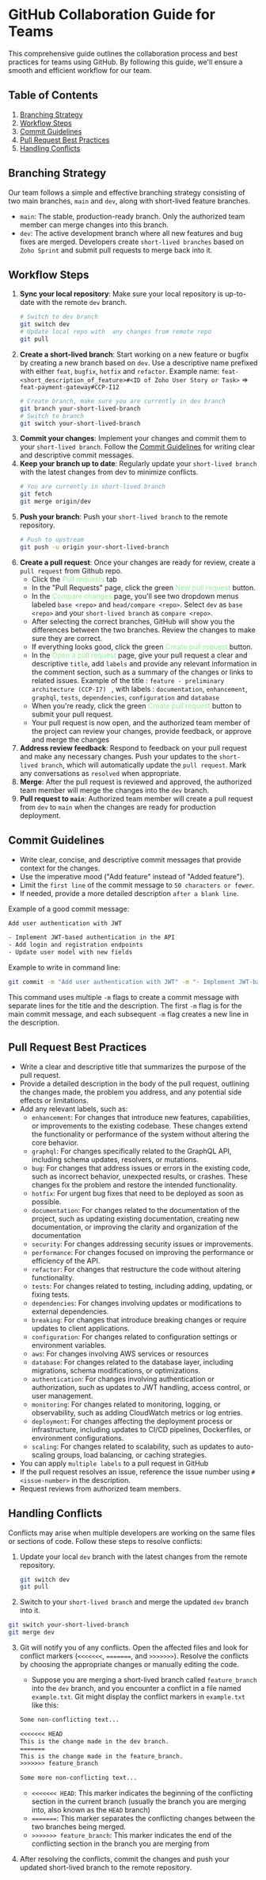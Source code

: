 # GitHub Collaboration Guide for Teams

This comprehensive guide outlines the collaboration process and best practices for teams using GitHub. By following this guide, we'll ensure a smooth and efficient workflow for our team.

## Table of Contents

1. [Branching Strategy](#branching-strategy)
2. [Workflow Steps](#workflow-steps)
3. [Commit Guidelines](#commit-guidelines)
4. [Pull Request Best Practices](#pull-request-best-practices)
5. [Handling Conflicts](#handling-conflicts)

<a name="branching-strategy"></a>

## Branching Strategy

Our team follows a simple and effective branching strategy consisting of two main branches, `main` and `dev`, along with short-lived feature branches.

- `main`: The stable, production-ready branch. Only the authorized team member can merge changes into this branch.
- `dev`: The active development branch where all new features and bug fixes are merged. Developers create `short-lived branches` based on `Zoho Sprint` and submit pull requests to merge back into it.

## Workflow Steps

1. **Sync your local repository**: Make sure your local repository is up-to-date with the remote `dev` branch.
   ```bash
   # Switch to dev branch
   git switch dev
   # Update local repo with  any changes from remote repo
   git pull
   ```
2. **Create a short-lived branch**: Start working on a new feature or bugfix by creating a new branch based on `dev`. Use a descriptive name prefixed with either `feat`, `bugfix`, `hotfix` and `refactor`. Example name: `feat-<short_description_of_feature>#<ID of Zoho User Story or Task>` =>
   `feat-payment-gateway#CCP-I12`
   ```bash
   # Create branch, make sure you are currently in dev branch
   git branch your-short-lived-branch
   # Switch to branch
   git switch your-short-lived-branch
   ```
3. **Commit your changes**: Implement your changes and commit them to your `short-lived branch`. Follow the [Commit Guidelines](#commit-guidelines) for writing clear and descriptive commit messages.
4. **Keep your branch up to date**: Regularly update your `short-lived branch` with the latest changes from dev to minimize conflicts.
   ```bash
   # You are currently in short-lived branch
   git fetch
   git merge origin/dev
   ```
5. **Push your branch**: Push your `short-lived branch` to the remote repository.
   ```bash
   # Push to upstream
   git push -u origin your-short-lived-branch
   ```
6. **Create a pull request**: Once your changes are ready for review, create a `pull request` from Github repo.
   - Click the <span style="color:#90EE90">Pull requests</span> tab
   - In the "Pull Requests" page, click the green <span style="color:#90EE90">New pull request</span> button.
   - In the <span style="color:#90EE90">Compare changes</span> page, you'll see two dropdown menus labeled `base <repo>` and `head/compare <repo>`. Select `dev` as `base <repo>` and your `short-lived branch` as `compare <repo>`.
   - After selecting the correct branches, GitHub will show you the differences between the two branches. Review the changes to make sure they are correct.
   - If everything looks good, click the green <span style="color:#90EE90">Create pull request</span> button.
   - In the <span style="color:#90EE90">Open a pull request</span> page, give your pull request a clear and descriptive `title`, add `labels` and provide any relevant information in the comment section, such as a summary of the changes or links to related issues. Example of the title : `feature - preliminary architecture (CCP-I7) ` , with labels : `documentation`, `enhancement`, `graphql`, `tests`, `dependencies`, `configuration` and `database`
   - When you're ready, click the green <span style="color:#90EE90">Create pull request</span> button to submit your pull request.
   - Your pull request is now open, and the authorized team member of the project can review your changes, provide feedback, or approve and merge the changes
7. **Address review feedback**: Respond to feedback on your pull request and make any necessary changes. Push your updates to the `short-lived branch`, which will automatically update the `pull request`. Mark any conversations as `resolved` when appropriate.
8. **Merge**: After the pull request is reviewed and approved, the authorized team member will merge the changes into the `dev` branch.
9. **Pull request to `main`**: Authorized team member will create a pull request from `dev` to `main` when the changes are ready for production deployment.

<a name="commit-guidelines"></a>

## Commit Guidelines

- Write clear, concise, and descriptive commit messages that provide context for the changes.
- Use the imperative mood ("Add feature" instead of "Added feature").
- Limit the `first line` of the commit message to `50 characters or fewer`.
- If needed, provide a more detailed description `after a blank line`.

Example of a good commit message:

```bash
Add user authentication with JWT

- Implement JWT-based authentication in the API
- Add login and registration endpoints
- Update user model with new fields
```

Example to write in command line:

```bash
git commit -m "Add user authentication with JWT" -m "- Implement JWT-based authentication in the API" -m "- Add login and registration endpoints" -m "- Update user model with new fields"
```

This command uses multiple `-m` flags to create a commit message with separate lines for the title and the description. The first `-m` flag is for the main commit message, and each subsequent `-m` flag creates a new line in the description.

<a name="pull-request-best-practices"></a>

## Pull Request Best Practices

- Write a clear and descriptive title that summarizes the purpose of the pull request.
- Provide a detailed description in the body of the pull request, outlining the changes made, the problem you address, and any potential side effects or limitations.
- Add any relevant labels, such as:
  - `enhancement`: For changes that introduce new features, capabilities, or improvements to the existing codebase. These changes extend the functionality or performance of the system without altering the core behavior.
  - `graphql`: For changes specifically related to the GraphQL API, including schema updates, resolvers, or mutations.
  - `bug`: For changes that address issues or errors in the existing code, such as incorrect behavior, unexpected results, or crashes. These changes fix the problem and restore the intended functionality.
  - `hotfix`: For urgent bug fixes that need to be deployed as soon as possible.
  - `documentation`: For changes related to the documentation of the project, such as updating existing documentation, creating new documentation, or improving the clarity and organization of the documentation
  - `security`: For changes addressing security issues or improvements.
  - `performance`: For changes focused on improving the performance or efficiency of the API.
  - `refactor`: For changes that restructure the code without altering functionality.
  - `tests`: For changes related to testing, including adding, updating, or fixing tests.
  - `dependencies`: For changes involving updates or modifications to external dependencies.
  - `breaking`: For changes that introduce breaking changes or require updates to client applications.
  - `configuration`: For changes related to configuration settings or environment variables.
  - `aws`: For changes involving AWS services or resources
  - `database`: For changes related to the database layer, including migrations, schema modifications, or optimizations.
  - `authentication`: For changes involving authentication or authorization, such as updates to JWT handling, access control, or user management.
  - `monitoring`: For changes related to monitoring, logging, or observability, such as adding CloudWatch metrics or log entries.
  - `deployment`: For changes affecting the deployment process or infrastructure, including updates to CI/CD pipelines, Dockerfiles, or environment configurations.
  - `scaling`: For changes related to scalability, such as updates to auto-scaling groups, load balancing, or caching strategies.
- You can apply `multiple labels` to a pull request in GitHub
- If the pull request resolves an issue, reference the issue number using `#<issue-number>` in the description.
- Request reviews from authorized team members.

<a name="handling-conflicts"></a>

## Handling Conflicts

Conflicts may arise when multiple developers are working on the same files or sections of code. Follow these steps to resolve conflicts:

1. Update your local `dev` branch with the latest changes from the remote repository.
   ```bash
   git switch dev
   git pull
   ```
2. Switch to your `short-lived branch` and merge the updated `dev` branch into it.

```bash
git switch your-short-lived-branch
git merge dev
```

3. Git will notify you of any conflicts. Open the affected files and look for conflict markers (`<<<<<<<`, `=======`, and `>>>>>>>`). Resolve the conflicts by choosing the appropriate changes or manually editing the code.

   - Suppose you are merging a short-lived branch called `feature_branch` into the `dev` branch, and you encounter a conflict in a file named `example.txt`. Git might display the conflict markers in `example.txt` like this:

   ```txt
   Some non-conflicting text...

   <<<<<<< HEAD
   This is the change made in the dev branch.
   =======
   This is the change made in the feature_branch.
   >>>>>>> feature_branch

   Some more non-conflicting text...

   ```

   - `<<<<<<< HEAD`: This marker indicates the beginning of the conflicting section in the current branch (usually the branch you are merging into, also known as the `HEAD` branch)
   - `=======`: This marker separates the conflicting changes between the two branches being merged.
   - `>>>>>>> feature_branch`: This marker indicates the end of the conflicting section in the branch you are merging from

4. After resolving the conflicts, commit the changes and push your updated short-lived branch to the remote repository.
